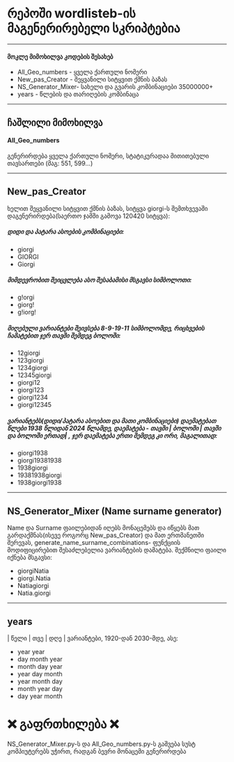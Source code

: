# რეპოში wordlisteb-ის მაგენერირებელი სკრიპტებია
---
#### მოკლე მიმოხილვა კოდების შესახებ

* All_Geo_numbers - ყველა ქართული ნომერი
* New_pas_Creator - შეყვანილი სიტყვით ქმნის ბაზას
* NS_Generator_Mixer- სახელი და გვარის კომბინაციები 35000000+
* years - წლების და თარიღების კომბინაცა


---
## ჩაშლილი მიმოხილვა

#### All_Geo_numbers
გენერირდება ყველა ქართული ნომერი, სტატიკურადაა მითითებული თავსართები (მაგ: 551, 599...)

---

## New_pas_Creator
ხელით შეყვანილი სიტყვით ქმნის ბაზას, სიტყვა giorgi-ს შემთხვევაში დაგენერირდება(საერთო ჯამში გამოვა 120420 სიტყვა):

##### დიდი და პატარა ასოების კომბინაციები:
* giorgi
* GIORGI
* Giorgi

##### მიმდევრობით შეიცვლება ასო შესაბამისი მსგავსი სიმბოლოთი: 
* g!orgi
* giorg!
* g!iorg!


##### მიღებული ვარიანტები შეივსება 8-9-19-11 სიმბოლომდე, რიცხვების ჩამატებით ჯერ თავში შემდეგ ბოლოში:
* 12giorgi
* 123giorgi
* 1234giorgi
* 12345giorgi
* giorgi12
* giorgi123
* giorgi1234
* giorgi12345



##### ვარიანტებს(დიდი/პატარა ასოებით და მათი კომბინაციები) დაემატებათ წლები 1938 წლიდან 2024 წლამდე, დაემატება - თავში | ბოლოში | თავში და ბოლოში ერთად| , ჯერ დაემატება ერთი შემდეგ კი ორი, მაგალითად:

* giorgi1938
* giorgi19381938
* 1938giorgi
* 19381938giorgi
* 1938giorgi1938

---

## NS_Generator_Mixer (Name surname generator)

Name და Surname ფაილებიდან იღებს მონაცემებს და იწყებს მათ გარდაქმნას(ისევე როგორც New_pas_Creator) და მათ ერთმანეთში შერევას, generate_name_surname_combinations- ფუნქციის მოდიფიცირებით შესაძლებელია ვარიანტების დამატება. შექმნილი ფაილი იქნება მსგავსი:

* giorgiNatia
* giorgi.Natia
* Natiagiorgi
* Natia.giorgi

---

## years 

| წელი | თვე | დღე | ვარიანტები, 1920-დან 2030-მდე, ასე:

* year year 
* day month year
* month day year
* year day month
* year month day
* month year day
* day year month


# ❌ გაფრთხილება ❌

NS_Generator_Mixer.py-ს და All_Geo_numbers.py-ს გაშვება სუსტ კომპიუტერებს უჭირთ, რადგან ბევრი მონაცემი გენერირდება 
